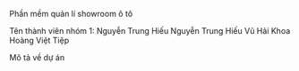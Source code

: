 Phần mềm quản lí showroom ô tô

Tên thành viên nhóm 1:
Nguyễn Trung Hiếu 
Nguyễn Trung Hiếu
Vũ Hải Khoa
Hoàng Việt Tiệp

Mô tả về dự án

